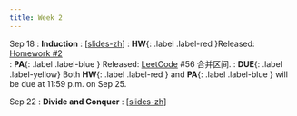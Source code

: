 ```yaml
---
title: Week 2
---
```


Sep 18
: **Induction**
  :  \[[slides-zh](https://basics.sjtu.edu.cn/~yangqizhe/pdf/algo2023w/slides/AlgoLec2-handout-zh.pdf)\]
:  **HW**{: .label .label-red }Released: [Homework #2](https://basics.sjtu.edu.cn/~yangqizhe/pdf/algo2023w/homework/Algo-hw2.pdf)  
: **PA**{: .label .label-blue } Released: [LeetCode](https://leetcode.cn/problems/merge-intervals/) #56 合并区间.
: **DUE**{: .label .label-yellow} Both **HW**{: .label .label-red } and  **PA**{: .label .label-blue } will be due at 11:59 p.m. on Sep 25.

Sep 22
: **Divide and Conquer**
  :  \[[slides-zh](https://basics.sjtu.edu.cn/~yangqizhe/pdf/algo2023w/slides/AlgoLec3-handout-zh.pdf)\]

  

